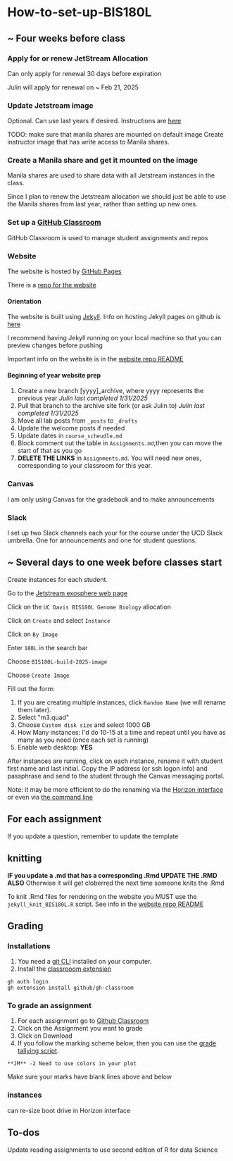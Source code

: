# How-to-set-up-BIS180L

## ~ Four weeks before class

### Apply for or renew JetStream Allocation

Can only apply for renewal 30 days before expiration

Julin will apply for renewal on ~ Feb 21, 2025

### Update Jetstream image

Optional.  Can use last years if desired.  Instructions are [here](https://github.com/BIS180L-resources/BIS180L-VM_Image_Setup)

TODO: make sure that manila shares are mounted on default image
Create instructor image that has write access to Manila shares.

### Create a Manila share and get it mounted on the image

Manila shares are used to share data with all Jetstream instances in the class.  

Since I plan to renew the Jetstream allocation we should just be able to use the Manila shares from last year, rather than setting up new ones.

### Set up a [GitHub Classroom](https://classroom.github.com/classrooms)

GitHub Classroom is used to manage student assignments and repos

### Website

The website is hosted by [GitHub Pages](https://pages.github.com/)

There is a [repo for the website](https://github.com/jnmaloof/BIS180L_web)

#### Orientation

The website is built using [Jekyll](https://jekyllrb.com/).  Info on hosting Jekyll pages on github is [here](https://docs.github.com/en/pages/setting-up-a-github-pages-site-with-jekyll)

I recommend having Jekyll running on your local machine so that you can preview changes before pushing

Important info on the website is in the [website repo README](https://github.com/jnmaloof/BIS180L_web/blob/gh-pages/README.md)

#### Beginning of year website prep
1. Create a new branch [yyyy]_archive, where yyyy represents the previous year _Julin last completed 1/31/2025_
2. Pull that branch to the archive site fork (or ask Julin to) _Julin last completed 1/31/2025_
3. Move all lab posts from `_posts` to `_drafts` 
4. Update the welcome posts if needed
5. Update dates in `course_scheudle.md`
6. Block comment out the table in `Assignments.md`,then you can move the start of that as you go
7. __DELETE THE LINKS__ in `Assignments.md`.  You will need new ones, corresponding to your classroom for this year.

### Canvas

I am only using Canvas for the gradebook and to make announcements

### Slack

I set up two Slack channels each your for the course under the UCD Slack umbrella.  One for announcements and one for student questions.

## ~ Several days to one week before classes start

Create instances for each student.

Go to the [Jetstream exosphere web page](https://jetstream2.exosphere.app/)

Click on the `UC Davis BIS180L Genome Biology` allocation

Click on `Create` and select `Instance`

Click on `By Image`

Enter `180L` in the search bar

Choose `BIS180L-build-2025-image`

Choose `Create Image`

Fill out the form:
1. If you are creating multiple instances, click `Random Name` (we will rename them later).
2. Select "m3.quad"
3. Choose `Custom disk size` and select 1000 GB
4. How Many instances: I'd do 10-15 at a time and repeat until you have as many as you need (once each set is running)
5. Enable web desktop: **YES**

After instances are running, click on each instance, rename it with student first name and last initial.  Copy the IP address (or ssh logon info) and passphrase and send to the student through the Canvas messaging portal.

Note: it may be more efficient to do the renaming via the [Horizon interface](https://docs.jetstream-cloud.org/ui/horizon/intro/) or even via [the command line](https://docs.jetstream-cloud.org/ui/cli/overview/)

## For each assignment

If you update a question, remember to update the template

## knitting

__IF you update a .md that has a corresponding .Rmd UPDATE THE .RMD ALSO__ Otherwise it will get cloberred the next time someone knits the .Rmd

To knit .Rmd files for rendering on the website you MUST use the ` jekyll_knit_BIS180L.R` script.  See info in the [website repo README](https://github.com/jnmaloof/BIS180L_web/blob/gh-pages/README.md)

## Grading

### Installations

1. You need a [git CLI](https://github.com/cli/cli#installation) installed on your computer.
2. Install the [classrooom extension](https://docs.github.com/en/education/manage-coursework-with-github-classroom/teach-with-github-classroom/using-github-classroom-with-github-cli#using-the-github-classroom-extension-with-github-cli)
```
gh auth login
gh extension install github/gh-classroom
```

### To grade an assignment
1. For each assignment go to [Github Classroom](https://classroom.github.com/classrooms)
2. Click on the Assignment you want to grade
3. Click on Download
4. If you follow the marking scheme below, then you can use the [grade tallying script](https://github.com/BIS180L-resources/BIS180L_GradingAssignments/blob/master/Grade_Compiler.R).

`**JM** -2 Need to use colors in your plot`

Make sure your marks have blank lines above and below

### instances

can re-size boot drive in Horizon interface

## To-dos

Update reading assignments to use second edition of R for data Science

